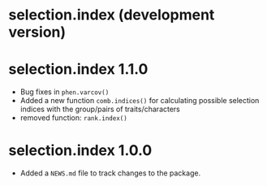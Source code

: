 # selection.index (development version)

# selection.index 1.1.0
* Bug fixes in `phen.varcov()` 
* Added a new function `comb.indices()` for calculating possible selection indices with the   group/pairs of traits/characters
* removed function: `rank.index()` 

# selection.index 1.0.0

* Added a `NEWS.md` file to track changes to the package.
